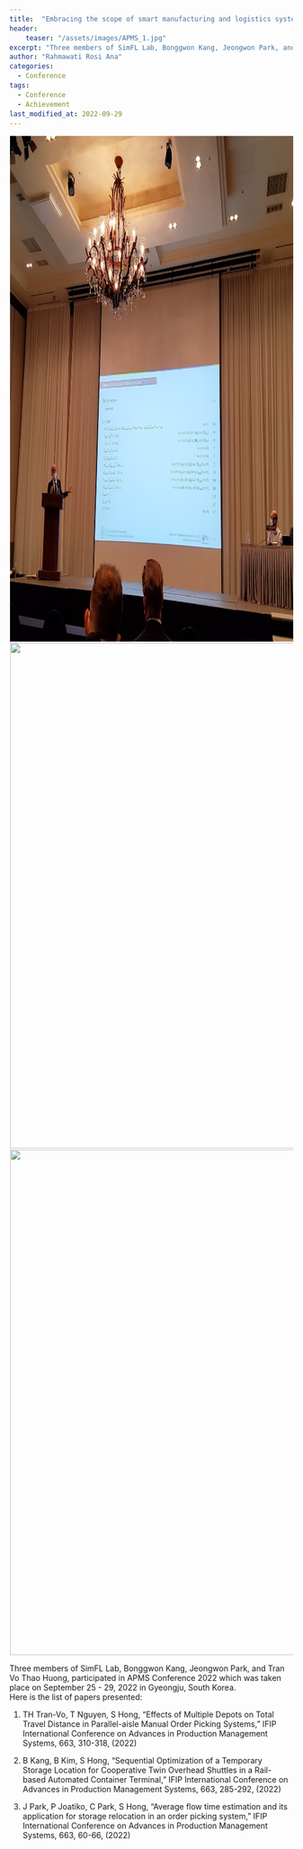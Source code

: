 ```yaml
---
title:  "Embracing the scope of smart manufacturing and logistics systems through APMS conference 2022"
header:
    teaser: "/assets/images/APMS_1.jpg"
excerpt: "Three members of SimFL Lab, Bonggwon Kang, Jeongwon Park, and Tran Vo Thao Huong, participated in APMS Conference 2022 which was taken place on September 25 - 29, 2022 in Gyeongju, South Korea."
author: "Rahmawati Rosi Ana"
categories:
  - Conference
tags:
  - Conference
  - Achievement
last_modified_at: 2022-09-29
---
```

<img align="center" width="900" height="900" style="border: 1px solid white" src="/assets/images/APMS_2.jpg"> 
<img align="center" width="900" height="900" style="border: 1px solid white" src="/assets/images/APMS_3.jpg"> 
<img align="center" width="900" height="900" style="border: 1px solid white" src="/assets/images/APMS_4.jpg"> 

Three members of SimFL Lab, Bonggwon Kang, Jeongwon Park, and Tran Vo Thao Huong, participated in APMS Conference 2022 which was taken place on September 25 - 29, 2022 in Gyeongju, South Korea.  
Here is the list of papers presented:  
1) TH Tran-Vo, T Nguyen, S Hong, “Effects of Multiple Depots on Total Travel Distance in Parallel-aisle Manual Order Picking Systems,” IFIP International Conference on Advances in Production Management Systems, 663, 310-318, (2022)

2) B Kang, B Kim, S Hong, “Sequential Optimization of a Temporary Storage Location for Cooperative Twin Overhead Shuttles in a Rail-based Automated Container Terminal,” IFIP International Conference on Advances in Production Management Systems, 663, 285-292, (2022)

3) J Park, P Joatiko, C Park, S Hong, “Average flow time estimation and its application for storage relocation in an order picking system,” IFIP International Conference on Advances in Production Management Systems, 663, 60-66, (2022)



